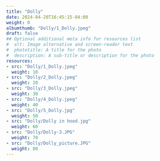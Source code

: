 ```yaml
---
title: "Dolly"
date: 2024-04-20T16:45:15-04:00
weight: 0
albumthumb: "Dolly/1_Dolly.jpeg"
draft: false
## Optional additional meta info for resources list
#  alt: Image alternative and screen-reader text
#  phototitle: A title for the photo
#  description: A sub-title or description for the photo
resources:
- src: "Dolly/1_Dolly.jpeg"
  weight: 10
- src: "Dolly/2_Dolly.jpeg"
  weight: 20
- src: "Dolly/3_Dolly.jpeg"
  weight: 30
- src: "Dolly/4_Dolly.jpeg"
  weight: 40
- src: "Dolly/5_Dolly.jpg"
  weight: 50
- src: "Dolly/Dolly in hood.jpg"
  weight: 60
- src: "Dolly/Dolly-3.JPG"
  weight: 70
- src: "Dolly/Dolly_picture.JPG"
  weight: 80
---
```


